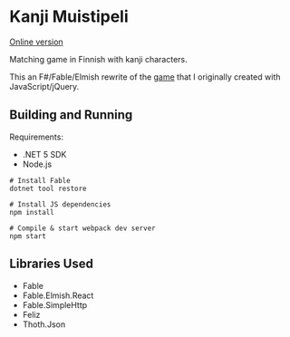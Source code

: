 # Kanji Muistipeli

[Online version](https://iminashi.github.io/kanji-muistipeli-fable/)

Matching game in Finnish with kanji characters.

This an F#/Fable/Elmish rewrite of the [game](https://github.com/iminashi/kanji-muistipeli) that I originally created with JavaScript/jQuery.

## Building and Running

Requirements:
- .NET 5 SDK
- Node.js

```
# Install Fable
dotnet tool restore

# Install JS dependencies
npm install

# Compile & start webpack dev server
npm start
```

## Libraries Used

- Fable
- Fable.Elmish.React
- Fable.SimpleHttp
- Feliz
- Thoth.Json
